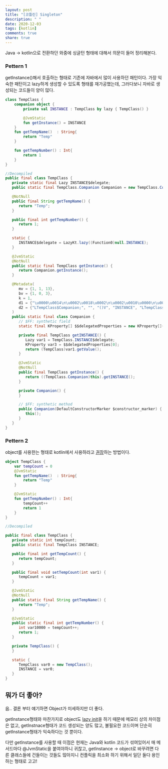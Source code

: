 ```yaml
---
layout: post
title: "[코틀린] Singleton"
description: " "
date: 2020-12-03
tags: [kotlin]
comments: true
share: true
---
```



Java -> kotlin으로 전환하던 와중에 싱글턴 형태에 대해서 의문이 들어 정리해본다.


### Pettern 1

getInstance()해서 호출하는 형태로 기존에 자바에서 많이 사용하던 패턴이다.
가장 익숙한 패턴이고 lazy하게 생성할 수 있도록 형태를 재가공했는데, 그러다보니 자바로 생성되는 코드들이 양이 많다.

```kotlin
class TempClass {
    companion object {
        private val INSTANCE : TempClass by lazy { TempClass() }

        @JvmStatic
        fun getInstance() = INSTANCE
    }
    fun getTempName()  : String{
        return "Temp"
    }

    fun getTempNumber() : Int{
        return 1
    }
}
```

```java
//Decompiled
public final class TempClass {
   private static final Lazy INSTANCE$delegate;
   public static final TempClass.Companion Companion = new TempClass.Companion((DefaultConstructorMarker)null);

   @NotNull
   public final String getTempName() {
      return "Temp";
   }

   public final int getTempNumber() {
      return 1;
   }

   static {
      INSTANCE$delegate = LazyKt.lazy((Function0)null.INSTANCE);
   }

   @JvmStatic
   @NotNull
   public static final TempClass getInstance() {
      return Companion.getInstance();
   }

   @Metadata(
      mv = {1, 1, 13},
      bv = {1, 0, 3},
      k = 1,
      d1 = {"\u0000\u0014\n\u0002\u0018\u0002\n\u0002\u0010\u0000\n\u0002\b\u0002\n\u0002\u0018\u0002\n\u0002\b\u0006\b\u0086\u0003\u0018\u00002\u00020\u0001B\u0007\b\u0002¢\u0006\u0002\u0010\u0002J\b\u0010\t\u001a\u00020\u0004H\u0007R\u001b\u0010\u0003\u001a\u00020\u00048BX\u0082\u0084\u0002¢\u0006\f\n\u0004\b\u0007\u0010\b\u001a\u0004\b\u0005\u0010\u0006¨\u0006\n"},
      d2 = {"LTempClass$Companion;", "", "()V", "INSTANCE", "LTempClass;", "getINSTANCE", "()LTempClass;", "INSTANCE$delegate", "Lkotlin/Lazy;", "getInstance", "LeetCodes"}
   )
   public static final class Companion {
      // $FF: synthetic field
      static final KProperty[] $$delegatedProperties = new KProperty[]{(KProperty)Reflection.property1(new PropertyReference1Impl(Reflection.getOrCreateKotlinClass(TempClass.Companion.class), "INSTANCE", "getINSTANCE()LTempClass;"))};

      private final TempClass getINSTANCE() {
         Lazy var1 = TempClass.INSTANCE$delegate;
         KProperty var3 = $$delegatedProperties[0];
         return (TempClass)var1.getValue();
      }

      @JvmStatic
      @NotNull
      public final TempClass getInstance() {
         return ((TempClass.Companion)this).getINSTANCE();
      }

      private Companion() {
      }

      // $FF: synthetic method
      public Companion(DefaultConstructorMarker $constructor_marker) {
         this();
      }
   }
}
```


### Pettern 2

object를 사용한는 형태로 kotlin에서 사용하라고 [권장](https://kotlinlang.org/docs/reference/object-declarations.html#object-expressions-and-declarations)하는 방법이다.

```kotlin
object TempClass {
    var tempCount = 0
    @JvmStatic
    fun getTempName()  : String{
        return "Temp"
    }

    @JvmStatic
    fun getTempNumber() : Int{
        tempCount++
        return 1
    }
}

```

```java
//Decompiled

public final class TempClass {
   private static int tempCount;
   public static final TempClass INSTANCE;

   public final int getTempCount() {
      return tempCount;
   }

   public final void setTempCount(int var1) {
      tempCount = var1;
   }

   @JvmStatic
   @NotNull
   public static final String getTempName() {
      return "Temp";
   }

   @JvmStatic
   public static final int getTempNumber() {
      int var10000 = tempCount++;
      return 1;
   }

   private TempClass() {
   }

   static {
      TempClass var0 = new TempClass();
      INSTANCE = var0;
   }
}


``` 


## 뭐가 더 좋아?

음.. 결론 부터 얘기하면 Object가  미세하지만 더 좋다.

getInstance형태와 마찬가지로 object도 [lazy init](https://kotlinlang.org/docs/reference/object-declarations.html#semantic-difference-between-object-expressions-and-declarations)을 하기 때문에 메모리 상의 차이점은 없고, getInstnace형태가 코드 생성되는 양도 많고, 불필요한 코드이며 단순히 getInstance형태가 익숙하다는 것 뿐이다.

다만 getInstance를 사용할 때 이점은 현재는 Java와 kotlin 코드가 섞여있어서 매 메서드마다 @JvmStatic을 붙여야하니 귀찮고, getInstance -> object로 바꾸려면 다른 클래스들에 건들이는 것들도 많아지니 컨플릭을 최소화 하기 위해서 일단 둘다 용인하는 형태로 고고!